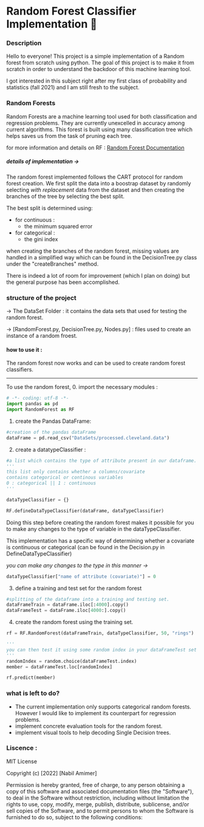 # Random Forest Classifier Implementation 🌲

### Description ###
Hello to everyone! This project is a simple implementation of a Random forest from scratch using python. The goal of this project is to make it from scratch in order to understand the backdoor of this  machine learning tool. 

I got interested in this subject right after my first class of probability and statistics (fall 2021) and I am still fresh to the subject.

### Random Forests ###
Random Forests are a machine learning tool used for both classification and regression problems. They are currently unexcelled in accuracy among current algorithms.  This forest is built using many classification tree which helps saves us from the task of pruning each tree. 

for more information and details on RF : [Random Forest Documentation](https://www.stat.berkeley.edu/~breiman/RandomForests/cc_home.htm)

##### details of implementation ->
The random forest implemented follows the CART protocol for random forest creation.  We first split the data into a boostrap dataset by randomly selecting _with replacement_ data from the dataset and then creating the branches of the tree by selecting the best split. 

The best split is determined using:
* for continuous : 
	* the minimum squared error
* for categorical :
	* the gini index

when creating the branches of the random forest, missing values are handled in a simplified way which can be found in the DecisionTree.py class under the "createBranches" method. 

There is indeed a lot of room for improvement (which I plan on doing) but the general purpose has been accomplished. 

### structure of the project ###

-> The DataSet Folder : it contains the data sets that used for testing the random forest. 

-> [RandomForest.py, DecisionTree.py, Nodes.py] : files used to create an instance of a random froest.

#### how  to use it : 
The random forest now works and can be used to create random forest classifiers. <hr> 
To use the random forest, 
0. import the necessary modules :
```python
# -*- coding: utf-8 -*-
import pandas as pd
import RandomForest as RF	
```

1.  create the Pandas DataFrame:
```python
#creation of the pandas dataFrame
dataFrame = pd.read_csv("DataSets/processed.cleveland.data")
```

2. create a datatypeClassifier :
```python
#a list which contains the type of attribute present in our dataframe.
'''
this list only contains whether a columns/covariate
contains categorical or continous variables
0 : categorical || 1 : continuous
'''

dataTypeClassifier = {}

RF.defineDataTypeClassifier(dataFrame, dataTypeClassifier)

```

Doing this step before creating the random forest makes it possible for you to make any changes to the type of variable in the dataTypeClassifier. 

This implementation has a specific way of determining whether a covariate is continuous or categorical (can be found in the Decision.py in DefineDataTypeClassifier)

_you can make any changes to the type in this manner ->_
```python
dataTypeClassifier["name of attribute (covariate)"] = 0
```

3. define a training and test set for the random forest 
```python
#splitting of the dataframe into a training and testing set.
dataFrameTrain = dataFrame.iloc[:4000].copy()
dataFrameTest = dataFrame.iloc[4000:].copy()
```

4. create the random forest using the training set. 
```python
rf = RF.RandomForest(dataFrameTrain, dataTypeClassifier, 50, "rings")

'''
you can then test it using some random index in your dataFrameTest set in this manner
'''
randomIndex = random.choice(dataFrameTest.index)
member = dataFrameTest.loc[randomIndex]

rf.predict(member)
```

### what is left to do?

* The current implementation only supports categorical random forests. However I would like to implement its counterpart for regression problems. 
* implement concrete evaluation tools for the random forest. 
* implement visual tools to help decoding Single Decision trees. 


### Liscence  : 
MIT License

Copyright (c) [2022] [Nabil Amimer]

Permission is hereby granted, free of charge, to any person obtaining a copy
of this software and associated documentation files (the "Software"), to deal
in the Software without restriction, including without limitation the rights
to use, copy, modify, merge, publish, distribute, sublicense, and/or sell
copies of the Software, and to permit persons to whom the Software is
furnished to do so, subject to the following conditions:


